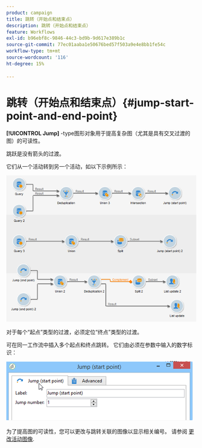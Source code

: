 ```yaml
---
product: campaign
title: 跳转（开始点和结束点）
description: 跳转（开始点和结束点）
feature: Workflows
exl-id: b96ebf8c-9846-44c3-bd9b-9d617e389b1c
source-git-commit: 77ec01aaba1e50676bed57f503a9e4e8bb1fe54c
workflow-type: tm+mt
source-wordcount: '116'
ht-degree: 15%

---
```


# 跳转（开始点和结束点）{#jump-start-point-and-end-point}



**[!UICONTROL Jump]** -type图形对象用于提高复杂图（尤其是具有交叉过渡的图）的可读性。

跳跃是没有箭头的过渡。

它们从一个活动转到另一个活动，如以下示例所示：

![](assets/s_user_segmentation_jump_sample.png)

对于每个“起点”类型的过渡，必须定位“终点”类型的过渡。

可在同一工作流中插入多个起点和终点跳转。 它们由必须在参数中输入的数字标识：

![](assets/s_user_segmentation_jump_in.png)

为了提高图的可读性，您可以更改与跳转关联的图像以显示相关编号。 请参阅 [更改活动图像](change-activity-images.md).

